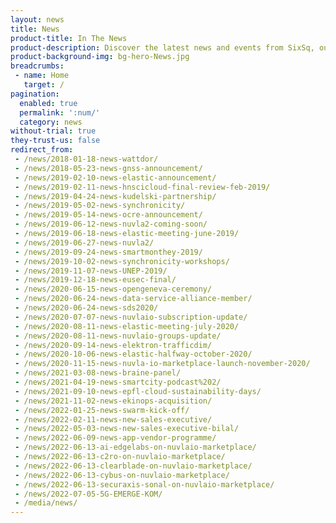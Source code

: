 ```yaml
---
layout: news
title: News
product-title: In The News
product-description: Discover the latest news and events from SixSq, our partners and customers.
product-background-img: bg-hero-News.jpg
breadcrumbs:
 - name: Home
   target: /
pagination: 
  enabled: true
  permalink: ':num/'
  category: news
without-trial: true
they-trust-us: false
redirect_from:
 - /news/2018-01-18-news-wattdor/
 - /news/2018-05-23-news-gnss-announcement/
 - /news/2019-02-10-news-elastic-announcement/
 - /news/2019-02-11-news-hnscicloud-final-review-feb-2019/
 - /news/2019-04-24-news-kudelski-partnership/
 - /news/2019-05-02-news-synchronicity/
 - /news/2019-05-14-news-ocre-announcement/
 - /news/2019-06-12-news-nuvla2-coming-soon/
 - /news/2019-06-18-news-elastic-meeting-june-2019/
 - /news/2019-06-27-news-nuvla2/
 - /news/2019-09-24-news-smartmonthey-2019/
 - /news/2019-10-02-news-synchronicity-workshops/
 - /news/2019-11-07-news-UNEP-2019/
 - /news/2019-12-18-news-eusec-final/
 - /news/2020-06-15-news-opengeneva-ceremony/
 - /news/2020-06-24-news-data-service-alliance-member/
 - /news/2020-06-24-news-sds2020/
 - /news/2020-07-07-news-nuvlaio-subscription-update/
 - /news/2020-08-11-news-elastic-meeting-july-2020/
 - /news/2020-08-11-news-nuvlaio-groups-update/
 - /news/2020-09-14-news-elektron-trafficdim/
 - /news/2020-10-06-news-elastic-halfway-october-2020/
 - /news/2020-11-15-news-nuvla-io-marketplace-launch-november-2020/
 - /news/2021-03-08-news-braine-panel/
 - /news/2021-04-19-news-smartcity-podcast%202/
 - /news/2021-09-10-news-epfl-cloud-sustainability-days/
 - /news/2021-11-02-news-ekinops-acquisition/
 - /news/2022-01-25-news-swarm-kick-off/
 - /news/2022-02-11-news-new-sales-executive/
 - /news/2022-05-03-news-new-sales-executive-bilal/
 - /news/2022-06-09-news-app-vendor-programme/
 - /news/2022-06-13-ai-edgelabs-on-nuvlaio-marketplace/
 - /news/2022-06-13-c2ro-on-nuvlaio-marketplace/
 - /news/2022-06-13-clearblade-on-nuvlaio-marketplace/
 - /news/2022-06-13-cybus-on-nuvlaio-marketplace/
 - /news/2022-06-13-securaxis-sonal-on-nuvlaio-marketplace/
 - /news/2022-07-05-5G-EMERGE-KOM/
 - /media/news/
---
```

